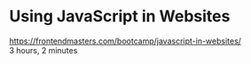 # Using JavaScript in Websites
https://frontendmasters.com/bootcamp/javascript-in-websites/<br>
3 hours, 2 minutes